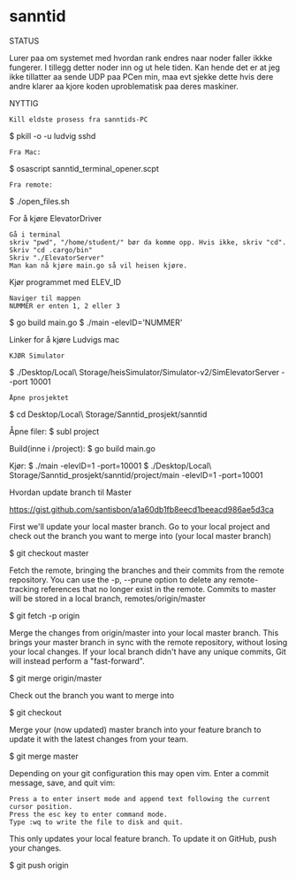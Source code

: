 # sanntid

STATUS

  Lurer paa om systemet med hvordan rank endres naar noder faller ikkke fungerer. I tillegg detter noder inn og ut hele tiden. Kan hende det er at jeg ikke tillatter aa sende UDP paa PCen min, maa evt sjekke dette hvis dere andre klarer aa kjore koden uproblematisk paa deres maskiner.

NYTTIG

    Kill eldste prosess fra sanntids-PC

$ pkill -o -u ludvig sshd

    Fra Mac:

$ osascript sanntid_terminal_opener.scpt

    Fra remote:

$ ./open_files.sh

For å kjøre ElevatorDriver

    Gå i terminal
    skriv "pwd", "/home/student/" bør da komme opp. Hvis ikke, skriv "cd".
    Skriv "cd .cargo/bin"
    Skriv "./ElevatorServer"
    Man kan nå kjøre main.go så vil heisen kjøre.

Kjør programmet med ELEV_ID

    Naviger til mappen
    NUMMER er enten 1, 2 eller 3

$ go build main.go
$ ./main -elevID='NUMMER'

Linker for å kjøre Ludvigs mac

    KJØR Simulator

$ ./Desktop/Local\ Storage/heisSimulator/Simulator-v2/SimElevatorServer --port 10001

    Åpne prosjektet

$ cd Desktop/Local\ Storage/Sanntid_prosjekt/sanntid

Åpne filer:
$ subl project

Build(inne i /project):
$ go build main.go

Kjør:
$ ./main -elevID=1 -port=10001
$ ./Desktop/Local\ Storage/Sanntid_prosjekt/sanntid/project/main -elevID=1 -port=10001

Hvordan update branch til Master

https://gist.github.com/santisbon/a1a60db1fb8eecd1beeacd986ae5d3ca

First we'll update your local master branch. Go to your local project and check out the branch you want to merge into (your local master branch)

$ git checkout master

Fetch the remote, bringing the branches and their commits from the remote repository. You can use the -p, --prune option to delete any remote-tracking references that no longer exist in the remote. Commits to master will be stored in a local branch, remotes/origin/master

$ git fetch -p origin

Merge the changes from origin/master into your local master branch. This brings your master branch in sync with the remote repository, without losing your local changes. If your local branch didn't have any unique commits, Git will instead perform a "fast-forward".

$ git merge origin/master

Check out the branch you want to merge into

$ git checkout <feature-branch>

Merge your (now updated) master branch into your feature branch to update it with the latest changes from your team.

$ git merge master

Depending on your git configuration this may open vim. Enter a commit message, save, and quit vim:

    Press a to enter insert mode and append text following the current cursor position.
    Press the esc key to enter command mode.
    Type :wq to write the file to disk and quit.

This only updates your local feature branch. To update it on GitHub, push your changes.

$ git push origin <feature-branch>
